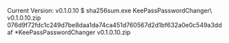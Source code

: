 Current Version:		v0.1.0.10
$ sha256sum.exe KeePassPasswordChanger\ v0.1.0.10.zip
076d9f72fdc1c249d7be8daa1da74ca451d760567d2d1bf632a0e0c549a3ddaf *KeePassPasswordChanger v0.1.0.10.zip

